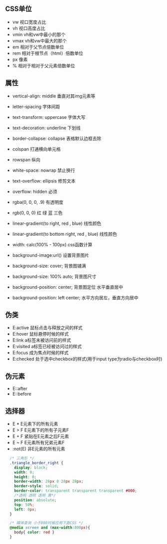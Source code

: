 ## CSS单位
 - vw    视口宽度占比
 - vh    视口高度占比
 - vmin  vh和vw中最小的那个
 - vmax  vh和vw中最大的那个
 - em    相对于父节点倍数单位
 - rem   相对于根节点（html）倍数单位
 - px    像素
 - %     相对于相对于父元素倍数单位

## 属性
 - vertical-align: middle        垂直对其img元素等
 - letter-spacing                字体间距
 - text-transform: uppercase     字体大写
 - text-decoration: underline    下划线
 - border-collapse: collapse     表格默认边框去除
 - colspan                       打通横向单元格
 - rowspan                       纵向

 - white-space: nowrap           禁止换行
 - text-overflow: ellipsis       修剪文本
 - overflow: hidden              必须
 - rgba(0, 0, 0, .9)             有透明度
 - rgb(0, 0, 0)                  红 绿 蓝 三色

 - linear-gradient(to right, red , blue)           线性颜色
 - linear-gradient(to bottom right, red , blue)    线性颜色

 - width: calc(100% - 100px)     css函数计算

 - background-image:url()  设置背景图片
 - background-size: cover; 背景图铺满
 - background-size: 100% auto;  背景图尺寸
 - background-position: center; 背景图定位 水平垂直居中
 - background-position: left center; 水平方向居左，垂直方向居中

## 伪类
 - E:active       鼠标点击与释放之间的样式
 - E:hover        鼠标悬停时候的样式
 - E:link         a标签未被访问前的样式
 - E:visited      a标签已经被访问过的样式
 - E:focus        成为焦点时候的样式
 - E:checked      处于选中checkbox的样式(用于input type为radio与checkbox时)

## 伪元素
 - E::after
 - E::before

## 选择器
 - E *            E元素下的所有元素
 - E > F          E元素下的所有子元素F
 - E + F          紧贴在E元素之后F元素
 - E ~ F          E元素所有兄弟元素F
 - :not(E)        非E元素的所有元素

``` css
  /* 三角形 */
  .triangle_border_right {
    display: block;
    width: 0;
    height: 0;
    border-width: 28px 0 28px 28px;
    border-style: solid;
    border-color: transparent transparent transparent #000;
    /*透明 透明 透明 黄*/
    position: absolute;
    top: 50%;
    left: 0px;
  }

  /* 媒体查询 小于800时候应用下面CSS */
  @media screen and (max-width:800px){
    body{ color: red }
  }

```